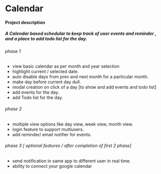 # Calendar

#### Project description

##### A Calendar based schedular to keep track of user events and reminder , and a place to add todo list for the day.

###### phase 1

* view basic calendar as per month and year selection
* highlight current / selected date.
* auto disable days from prev and next month for a particular month.
* make day before current day dull.
* modal creation on click of a day [to show and add events and todo list]
* add events for the day.
* add Todo list for the day.

###### phase 2

* multiple view options like day view, week view, month view.
* login feature to support multiusers.
* add reminder/ email notifier for events.


###### phase 3 [ optional features / after completion of first 2 phase]

* send notification in same app to different user in real time.
* ability to connect your google calendar

